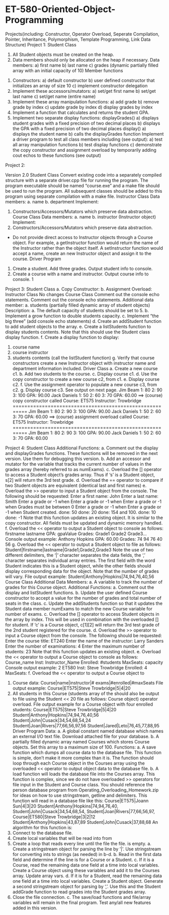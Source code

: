 # ET-580-Oriented-Object-Programming
Projects(including: Constructor, Operator Overload, Seperate Compilation, Pointer, Inheritance, Polymorphism, Template Programming, Link Data Structure)
Project 1: 
Student Class
1) All Student objects must be created on the heap.
2) Data members should only be allocated on the heap if necessary.
Data members:
a) first name
b) last name
c) grades (dynamic partially filled array with an initial capacity of 10)
Member functions
1. Constructors:
a) default constructor
b) user defined constructor that initializes an array of size 10 c) implement constructor delegation
2. Implement these accessors/mutators: a) set/get first name
b) set/get last name
c) set/get name (entire name)
3. Implement these array manipulation functions: a) add grade
b) remove grade by index
c) update grade by index
d) display grades by index
4. Implement a function that calculates and returns the student GPA.
5. Implement two separate display functions:
displayGrades()
a) displays student grades with a fixed precision of two decimal places b) displays the GPA with a fixed precision of two decimal places
display()
a) displays the student name
b) calls the displayGrades function
Implement a driver program to test all class members including (see output):
a) test all array manipulation functions
b) test display functions
c) demonstrate the copy constructor and assignment overload by temporarily
adding cout echos to these functions (see output)


Project 2:

Version 2.0
Student Class
Convert existing code into a separately compiled structure with a separate driver.cpp file for running the program. The program executable should be named “course.exe” and a make file should be used to run the program.
All subsequent classes should be added to this program using separate compilation with a make file.
Instructor Class
Data members:
a. name
b. department
Implement:
1. Constructors/Accessors/Mutators which preserve data abstraction.
Course Class
Data members:
a. name
b. instructor (Instructor object)
Implement:
1. Constructors/Accessors/Mutators which preserve data abstraction.
* Do not provide direct access to Instructor objects through a Course object. For example, a getInstructor function would return the name of the Instructor rather than the object itself. A setInstructor function would accept a name, create an new Instructor object and assign it to the course.
Driver Program
1) Create a student. Add three grades. Output student info to console.
2) Create a course with a name and instructor. Output course info to console.
1
     
     
     
Project 3:
Student Class
a. Copy Constructor: b. Assignment Overload:
Instructor Class
No changes
Course Class
Comment out the console echo statements. Comment out the console echo statements.
   Additional data member:
a. students (partially filled dynamic array of student objects)
Description:
a. The default capacity of students should be set to 5.
b. Implement a grow function to double students capacity.
c. Implement “the big three” (add console echo statements)
d. Create an addStudent function to add student objects to the array.
e. Create a listStudents function to display students contents.
Note that this should use the Student class display function.
f. Create a display function to display:
1) course name
2) course instructor
3) students contents (call the listStudent function)
g. Verify that course constructors create a new Instructor object with instructor name and department information included.
Driver Class
a. Create a new course c1.
b. Add two students to the course.
c. Display course c1.
d. Use the copy constructor to create a new course c2, from c1.
e. Display course c2.
f. Use the assignment operator to populate a new course c3, from c2. g. Display course c3.
See output on next page.
Jim Beam
1: 80
2: 90
3: 100
GPA: 90.00
Jack Daniels
1: 50
2: 60
3: 70
GPA: 60.00
==> (course) copy constructor called
Course: ET575 Instructor: Trowbridge ======================================================== Jim Beam
1: 80
2: 90
3: 100
GPA: 90.00
Jack Daniels
1: 50
2: 60
3: 70
GPA: 60.00
==> (course) assignment overload called
Course: ET575 Instructor: Trowbridge ======================================================== Jim Beam
1: 80
2: 90
3: 100
GPA: 90.00
Jack Daniels
1: 50
2: 60
3: 70
GPA: 60.00


Project 4:
Student Class
Additional Functions:
a. Comment out the display and displayGrades functions. These functions will
be removed in the next version. Use them for debugging this version.
b. Add an accessor and mutator for the variable that tracks the current
number of values in the grades array (hereby referred to as numExams).
c. Overload the [] operator to access a Student object’s grades array.
Thus if ‘s’ is a Student object, s[2] will return the 3rd test grade.
d. Overload the == operator to compare if two Student objects are equivalent
(identical last and first names)
e. Overload the >> operator to input a Student object from the console.
The following should be requested:
Enter a first name: John
Enter a last name: Smith
Enter a grade or -1 when
Enter a grade or -1 when
Enter a grade or -1 when
Grades must be between 0
Enter a grade or -1 when
Enter a grade or -1 when
Student created.
done: 50
done: 20
done: 154
and 100.
done: 10
done: -1
Note that this function updates an existing object. It is similar to the copy constructor. All fields must be updated and dynamic memory handled.
f. Overload the << operator to output a Student object to console as follows: firstname lastname GPA: gpaValue Grades: Grade1 Grade2 Grade3...
Console output example:
Anthony Hopkins GPA: 60.00 Grades: 74 94 76 40 56
g. Overload the << operator to output a Student object to file as follows: Student|firstname|lastname|Grade1,Grade2,Grade3
Note the use of two different delimiters, the ‘|’ character separates the data fields, the ‘,’ character separates individual array entries. The first field with the word Student indicates this is a Student object, while the other fields should display corresponding data for the object. Note that the number of grades will vary.
   File output example:
Student|Anthony|Hopkins|74,94,76,40,56
Course Class
Additional Data Members:
a. A variable to track the number of grades for this Course object.
Additional Functions:
a. Comment out the display and listStudent functions.
b. Update the user defined Course constructor to accept a value for the
number of grades and total number of seats in the class.
c. Update the addStudents function so that it updates the Student data
member numExams to match the new Course variable for number of exams.
c. Overload the [] operator to access Student objects in the array by index.
This will be used in combination with the overloaded [] for student. If ‘c’ is a Course object, c[1][2] will return the 3rd test grade of the 2nd student registered for the course.
d. Overload the >> operator to input a Course object from the console. The following should be requested:
Enter the course title: ET240
Enter the name of the instructor: Larry Sanders Enter the number of examinations: 4
Enter the maximum number of students: 23
Note that this function updates an existing object.
e. Overload the << operator to output a Course object to console as follows:
Course_name Inst: Instructor_Name Enrolled: #students MaxSeats: capacity Console output example:
2
   ET580 Inst: Steve Trowbridge Enrolled: 4 MaxSeats: f. Overload the << operator to output a Course object to
   1. Course data:
Course|name|instructor|# exams|#enrolled|#maxSeats
      File output example:
Course|ET575|Steve Trowbridge|5|4|20
2. All students in this Course (students array of the
should also be output to file using the Student <<
20
file as follows:
Course object) operator overload.
File output example for a Course object with four enrolled students: Course|ET575|Steve Trowbridge|5|4|20 Student|Anthony|Hopkins|74,94,76,40,56 Student|John|Cusack|34,54,68,54,24 Student|Joan|Rivers|77,66,56,97,56 Student|Jared|Leto|76,45,77,88,95
Driver Program
Data:
a. A global constant named database which names an external I/O text file.
Download attached file for your database.
b. A partially filled dynamic array named Courses which stores Course
objects. Set this array to a maximum size of 100.
Functions:
a. A save function which dumps all course data to the database file.
This function is simple, don’t make it more complex than it is. The function should loop through each Course object in the Courses array using the overloaded << operator to output object data to the database file.
b. A load function will loads the database file into the Courses array.
This function is complex, since we do not have overloaded >> operators for file input in the Student and Course class. You should reference the person database program from Operating_Overloading_Homework.zip for ideas on how to use stringstream, getline and delimiters.
This function will read in a database file like this:
Course|ET575|Joann Sun|4|3|20 Student|Anthony|Hopkins|74,94,76,40, Student|John|Cusack|34,54,68,54, Student|Joan|Rivers|77,66,56,97, Course|ET580|Steve Trowbridge|3|2|12 Student|Anthony|Hopkins|43,87,89 Student|John|Cusack|37,88,68
An algorithm for this function is:
1. Connect to the database file.
2. Create local variables that will be read into from
3. Create a loop that reads every line until the file
the file.
is empty. a. Create a stringstream object for parsing the line by ‘|’.
Use stringstream for converting ints to strings (as needed) in b-d.
b. Read in the first data field and determine if the line is
for a Course or a Student.
c. If it is a Course, read the remaining data one field at a time into
local variables. Create a Course object using these variables
and add it to the Courses array. Update array vars.
d. If it is for a Student, read the remaining data one field at a time
into local variables. Create a Student object. Generate a second stringstream object for parsing by ‘,’. Use this and the Student addGrade function to read grades into the Student grades array.
4. Close the file connection.
c. The save/load functions and file/array variables will remain in the final program. Test any/all new features added in this version.

